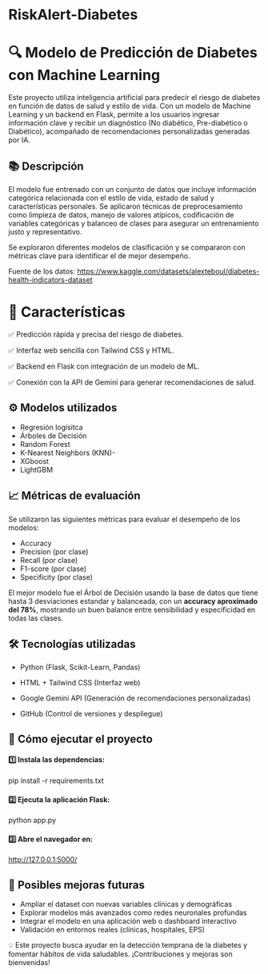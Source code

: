 # RiskAlert-Diabetes

# 🔍 Modelo de Predicción de Diabetes con Machine Learning

Este proyecto utiliza inteligencia artificial para predecir el riesgo de diabetes en función de datos de salud y estilo de vida. Con un modelo de Machine Learning y un backend en Flask, permite a los usuarios ingresar información clave y recibir un diagnóstico (No diabético, Pre-diabético o Diabético), acompañado de recomendaciones personalizadas generadas por IA.

## 📚 Descripción

El modelo fue entrenado con un conjunto de datos que incluye información categórica relacionada con el estilo de vida, estado de salud y características personales. Se aplicaron técnicas de preprocesamiento como limpieza de datos, manejo de valores atípicos, codificación de variables categóricas y balanceo de clases para asegurar un entrenamiento justo y representativo.

Se exploraron diferentes modelos de clasificación y se compararon con métricas clave para identificar el de mejor desempeño.

Fuente de los datos: https://www.kaggle.com/datasets/alexteboul/diabetes-health-indicators-dataset

# 🚀 Características

✅ Predicción rápida y precisa del riesgo de diabetes.

✅ Interfaz web sencilla con Tailwind CSS y HTML.

✅ Backend en Flask con integración de un modelo de ML.

✅ Conexión con la API de Gemini para generar recomendaciones de salud.

## ⚙️ Modelos utilizados
- Regresión logísitca
- Árboles de Decisión
- Random Forest
- K-Nearest Neighbors (KNN)-
- XGboost
- LightGBM

## 📈 Métricas de evaluación

Se utilizaron las siguientes métricas para evaluar el desempeño de los modelos:

- Accuracy
- Precision (por clase)
- Recall (por clase)
- F1-score (por clase)
- Specificity (por clase)

El mejor modelo fue el Árbol de Decisión usando la base de datos que tiene hasta 3 desviaciones estandar y balanceada, con un **accuracy aproximado del 78%**, mostrando un buen balance entre sensibilidad y especificidad en todas las clases.

## 🛠 Tecnologías utilizadas

- Python (Flask, Scikit-Learn, Pandas)

- HTML + Tailwind CSS (Interfaz web)

- Google Gemini API (Generación de recomendaciones personalizadas)

- GitHub (Control de versiones y despliegue)


## 📌 Cómo ejecutar el proyecto

#### 1️⃣ Instala las dependencias:

pip install -r requirements.txt

#### 2️⃣  Ejecuta la aplicación Flask:

python app.py

#### 3️⃣ Abre el navegador en:

http://127.0.0.1:5000/

## 🚀 Posibles mejoras futuras

- Ampliar el dataset con nuevas variables clínicas y demográficas
- Explorar modelos más avanzados como redes neuronales profundas
- Integrar el modelo en una aplicación web o dashboard interactivo
- Validación en entornos reales (clínicas, hospitales, EPS)

💡 Este proyecto busca ayudar en la detección temprana de la diabetes y fomentar hábitos de vida saludables. ¡Contribuciones y mejoras son bienvenidas!
